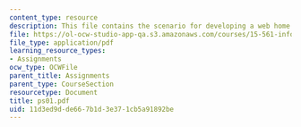 ```yaml
---
content_type: resource
description: This file contains the scenario for developing a web home page.
file: https://ol-ocw-studio-app-qa.s3.amazonaws.com/courses/15-561-information-technology-essentials-spring-2005/11d3ed9dde667b1d3e371cb5a91892be_ps01.pdf
file_type: application/pdf
learning_resource_types:
- Assignments
ocw_type: OCWFile
parent_title: Assignments
parent_type: CourseSection
resourcetype: Document
title: ps01.pdf
uid: 11d3ed9d-de66-7b1d-3e37-1cb5a91892be
---
```

